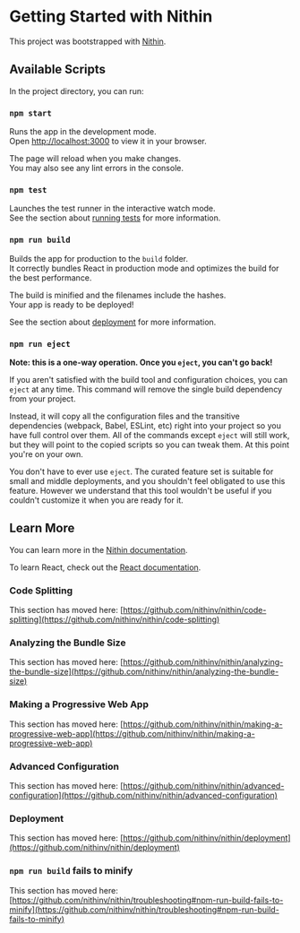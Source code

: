 # Getting Started with Nithin

This project was bootstrapped with [Nithin](https://github.com/nithinv/nithin).

## Available Scripts

In the project directory, you can run:

### `npm start`

Runs the app in the development mode.\
Open [http://localhost:3000](http://localhost:3000) to view it in your browser.

The page will reload when you make changes.\
You may also see any lint errors in the console.

### `npm test`

Launches the test runner in the interactive watch mode.\
See the section about [running tests](https://github.com/nithinv/nithin/running-tests) for more information.

### `npm run build`

Builds the app for production to the `build` folder.\
It correctly bundles React in production mode and optimizes the build for the best performance.

The build is minified and the filenames include the hashes.\
Your app is ready to be deployed!

See the section about [deployment](https://github.com/nithinv/nithin/deployment) for more information.

### `npm run eject`

**Note: this is a one-way operation. Once you `eject`, you can't go back!**

If you aren't satisfied with the build tool and configuration choices, you can `eject` at any time. This command will remove the single build dependency from your project.

Instead, it will copy all the configuration files and the transitive dependencies (webpack, Babel, ESLint, etc) right into your project so you have full control over them. All of the commands except `eject` will still work, but they will point to the copied scripts so you can tweak them. At this point you're on your own.

You don't have to ever use `eject`. The curated feature set is suitable for small and middle deployments, and you shouldn't feel obligated to use this feature. However we understand that this tool wouldn't be useful if you couldn't customize it when you are ready for it.

## Learn More

You can learn more in the [Nithin documentation](https://github.com/nithinv/nithin).

To learn React, check out the [React documentation](https://reactjs.org/).

### Code Splitting

This section has moved here: [https://github.com/nithinv/nithin/code-splitting](https://github.com/nithinv/nithin/code-splitting)

### Analyzing the Bundle Size

This section has moved here: [https://github.com/nithinv/nithin/analyzing-the-bundle-size](https://github.com/nithinv/nithin/analyzing-the-bundle-size)

### Making a Progressive Web App

This section has moved here: [https://github.com/nithinv/nithin/making-a-progressive-web-app](https://github.com/nithinv/nithin/making-a-progressive-web-app)

### Advanced Configuration

This section has moved here: [https://github.com/nithinv/nithin/advanced-configuration](https://github.com/nithinv/nithin/advanced-configuration)

### Deployment

This section has moved here: [https://github.com/nithinv/nithin/deployment](https://github.com/nithinv/nithin/deployment)

### `npm run build` fails to minify

This section has moved here: [https://github.com/nithinv/nithin/troubleshooting#npm-run-build-fails-to-minify](https://github.com/nithinv/nithin/troubleshooting#npm-run-build-fails-to-minify)
